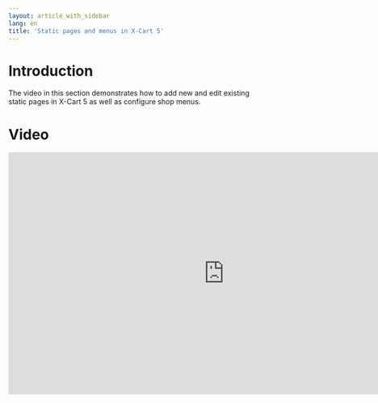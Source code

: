```yaml
---
layout: article_with_sidebar
lang: en
title: 'Static pages and menus in X-Cart 5'
---
```

# Introduction

The video in this section demonstrates how to add new and edit existing static pages in X-Cart 5 as well as configure shop menus.

# Video

<iframe class="youtube-player" type="text/html" style="width: 853px; height: 480px" src="http://www.youtube.com/embed/R_oa-4IF-3M" frameborder="0"></iframe>